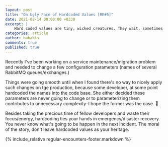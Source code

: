 ```yaml
---
layout: post
title: "On Ugly Face of Hardcoded Values [RE#5]"
date: 2021-08-14 00:00:00 +0330
excerpt: |
    Hard coded values are tiny, wicked creatures. They wait, sometimes for years, to spot the right moment and bring you down.
categories: article
author: babakks
comments: true
published: true
---
```


Recently I've been working on a service maintenance/migration problem and needed to change a few configuration parameters (names of several RabbitMQ queues/exchanges.)

Things were going smooth until when I found there's no way to nicely apply such changes on tge production, because some developer, at some point hardcoded the names into the code base. She either decided these parameters are never going to change or to parameterizing them contributes to unnecessary complexity–I hope the former was the case. 🤦

Besides taking the precious time of fellow developers and waste their focus/energy, hardcoding ties your hands in emergency/disaster recovery. You never know what's going to be happen in the next incident. The moral of the story, don't leave hardcoded values as your heritage. 

{% include_relative regular-encounters-footer.markdown %}
